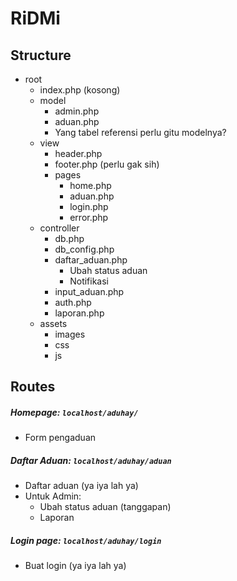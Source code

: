 # RiDMi #

## Structure

- root
	- index.php (kosong)
	- model
		- admin.php
		- aduan.php
		- Yang tabel referensi perlu gitu modelnya?
	- view
		- header.php
		- footer.php (perlu gak sih)
		- pages
			- home.php
			- aduan.php
			- login.php
			- error.php
	- controller
		- db.php
		- db_config.php
		- daftar_aduan.php
			- Ubah status aduan
			- Notifikasi
		- input_aduan.php
		- auth.php
		- laporan.php
	- assets
		- images
		- css
		- js

## Routes

##### Homepage: `localhost/aduhay/`
- Form pengaduan

##### Daftar Aduan: `localhost/aduhay/aduan`

- Daftar aduan (ya iya lah ya)
- Untuk Admin:
	- Ubah status aduan (tanggapan)
	- Laporan

##### Login page: `localhost/aduhay/login`

- Buat login (ya iya lah ya)